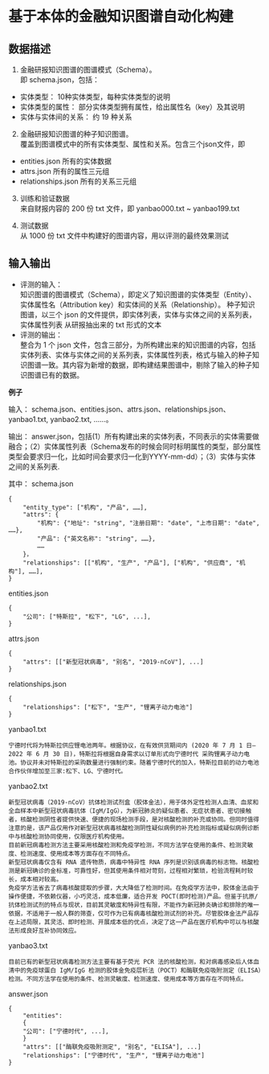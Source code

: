 # 基于本体的金融知识图谱自动化构建
## 数据描述
1. 金融研报知识图谱的图谱模式（Schema）。  
即 schema.json，包括：
* 实体类型： 10种实体类型，每种实体类型的说明
* 实体类型的属性： 部分实体类型拥有属性，给出属性名（key）及其说明  
* 实体与实体间的关系： 约 19 种关系  

2. 金融研报知识图谱的种子知识图谱。  
覆盖到图谱模式中的所有实体类型、属性和关系。包含三个json文件，即  
* entities.json	所有的实体数据
* attrs.json	所有的属性三元组
* relationships.json	所有的关系三元组

3. 训练和验证数据  
来自财报内容的 200 份 txt 文件，即 yanbao000.txt ~ yanbao199.txt

4. 测试数据  
从 1000 份 txt 文件中构建好的图谱内容，用以评测的最终效果测试

## 输入输出
* 评测的输入：  
知识图谱的图谱模式（Schema），即定义了知识图谱的实体类型（Entity）、实体属性名（Attribution key）和实体间的关系（Relationship）。
种子知识图谱，以三个 json 的文件提供，即实体列表，实体与实体之间的关系列表，实体属性列表
从研报抽出来的 txt 形式的文本  
* 评测的输出：  
整合为 1 个 json 文件，包含三部分，为所构建出来的知识图谱的内容，包括实体列表、实体与实体之间的关系列表，实体属性列表，格式与输入的种子知识图谱一致。其内容为新增的数据，即构建结果图谱中，剔除了输入的种子知识图谱已有的数据。  

**例子**
 
输入： schema.json、entities.json、attrs.json、relationships.json、yanbao1.txt, yanbao2.txt, ……。

输出：
answer.json，包括(1）所有构建出来的实体列表，不同表示的实体需要做融合；（2）实体属性列表（Schema发布的时候会同时标明属性的类型，部分属性类型会要求归一化，比如时间会要求归一化到YYYY-mm-dd）；（3）实体与实体之间的关系列表.

其中：
schema.json
```
{
    "entity_type": ["机构", "产品", ……],
    "attrs": {
        "机构": {"地址": "string", "注册日期": "date", "上市日期": "date", ……},
        "产品": {"英文名称": "string", ……},
        ……
    }，
    "relationships": [["机构", "生产", "产品"], ["机构", "供应商", "机构"], ……],
}
```
entities.json
```
{   
    "公司": ["特斯拉", "松下", "LG", ...],
}
```
attrs.json
```
{
    "attrs": [["新型冠状病毒", "别名", "2019-nCoV"], ...]
}
```
relationships.json
```
{
    "relationships": ["松下", "生产", "锂离子动力电池"]
}
```
yanbao1.txt
```
宁德时代将为特斯拉供应锂电池两年。根据协议，在有效供货期间内 (2020 年 7 月 1 日—2022 年 6 月 30 日)，特斯拉将根据自身需求以订单形式向宁德时代 采购锂离子动力电池。协议并未对特斯拉的采购数量进行强制约束。随着宁德时代的加入，特斯拉目前的动力电池合作伙伴增加至三家:松下、LG、宁德时代。
```
yanbao2.txt
```
新型冠状病毒（2019-nCoV）抗体检测试剂盒（胶体金法），用于体外定性检测人血清、血浆和全血样本中新型冠状病毒抗体（IgM/IgG），为新冠肺炎的疑似患者、无症状患者、密切接触者，核酸检测阴性者提供快速、便捷的现场检测手段，是对核酸检测的补充或协同。但同时值得注意的是，该产品仅用作对新型冠状病毒核酸检测阴性疑似病例的补充检测指标或疑似病例诊断中与核酸检测协同使用，仅限医疗机构使用。
目前新冠病毒检测方法主要采用核酸检测和免疫学检测，不同方法学在使用的条件、检测灵敏度、检测速度、使用成本等方面存在不同特点。
新型冠状病毒仅含有 RNA 遗传物质，病毒中特异性 RNA 序列是识别该病毒的标志物。核酸检测是新冠确诊的金标准，可靠性好，但其使用条件相对苛刻，过程相对繁琐，检验流程耗时较长，成本相对较高。
免疫学方法省去了病毒核酸提取的步骤，大大降低了检测时间。在免疫学方法中，胶体金法由于操作便捷，不依赖仪器，小巧灵活，成本低廉，适合开发 POCT(即时检测)产品。但鉴于抗原/抗体检测试剂的特点与现状，目前其灵敏度和特异性有限，不能作为新冠肺炎确诊和排除的唯一依据，不适用于一般人群的筛查，仅可作为已有病毒核酸检测试剂的补充。尽管胶体金法产品存在上述局限，其灵活、即时检测、开展成本低的优点，决定了这一产品在医疗机构中可以与核酸法形成良好互补协同效应。
```
yanbao3.txt
```
目前已有的新型冠状病毒检测方法主要有基于荧光 PCR 法的核酸检测，和对病毒感染后人体血清中的免疫球蛋白 IgM/IgG 检测的胶体金免疫层析法（POCT）和酶联免疫吸附测定（ELISA）检测。不同方法学在使用的条件、检测灵敏度、检测速度、使用成本等方面存在不同特点。
```
answer.json
```
{
    "entities":
    {
    "公司": ["宁德时代", ...],
    }
    "attrs": [["酶联免疫吸附测定", "别名", "ELISA"], ...]
    "relationships": ["宁德时代", "生产", "锂离子动力电池"]
}
```
